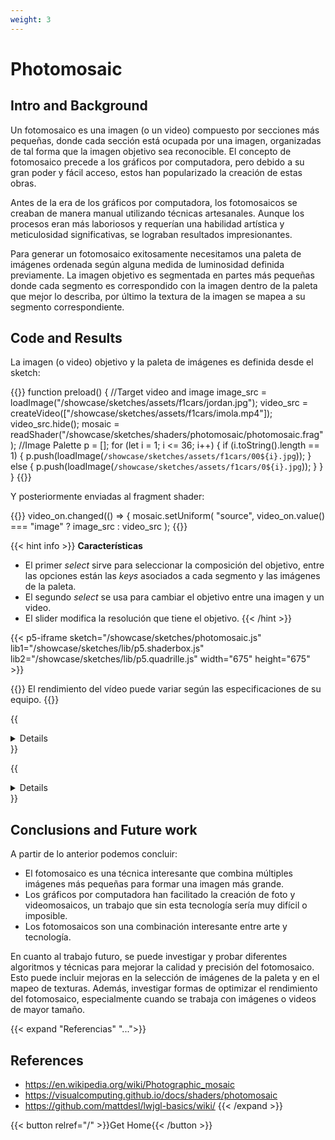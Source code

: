 ```yaml
---
weight: 3
---
```


# Photomosaic

## Intro and Background

Un fotomosaico es una imagen (o un video) compuesto por secciones más pequeñas, donde cada sección está ocupada por una imagen, organizadas de tal forma que la imagen objetivo sea reconocible. El concepto de fotomosaico precede a los gráficos por computadora, pero debido a su gran poder y fácil acceso, estos han popularizado la creación de estas obras.

Antes de la era de los gráficos por computadora, los fotomosaicos se creaban de manera manual utilizando técnicas artesanales. Aunque los procesos eran más laboriosos y requerían una habilidad artística y meticulosidad significativas, se lograban resultados impresionantes. 

Para generar un fotomosaico exitosamente necesitamos una paleta de imágenes ordenada según alguna medida de luminosidad definida previamente. La imagen objetivo es segmentada en partes más pequeñas donde cada segmento es correspondido con la imagen dentro de la paleta que mejor lo describa, por último la textura de la imagen se mapea a su segmento correspondiente.

## Code and Results

La imagen (o video) objetivo y la paleta de imágenes es definida desde el sketch:

{{<highlight js>}}
function preload() {
  //Target video and image
  image_src = loadImage("/showcase/sketches/assets/f1cars/jordan.jpg");
  video_src = createVideo(["/showcase/sketches/assets/f1cars/imola.mp4"]);
  video_src.hide();
  mosaic = readShader("/showcase/sketches/shaders/photomosaic/photomosaic.frag");
  //Image Palette
  p = [];
  for (let i = 1; i <= 36; i++) {
    if (i.toString().length == 1) {
      p.push(loadImage(`/showcase/sketches/assets/f1cars/00${i}.jpg`));
    } else {
      p.push(loadImage(`/showcase/sketches/assets/f1cars/0${i}.jpg`));
    }
  }
}
{{</highlight>}}

Y posteriormente enviadas al fragment shader:

{{<highlight js>}}
video_on.changed(() => {
    mosaic.setUniform(
      "source",
      video_on.value() === "image"
        ? image_src
        : video_src
    );
{{</highlight>}}

{{< hint info >}}
**Características**
* El primer *select* sirve para seleccionar la composición del objetivo, entre las opciones están las *keys* asociados a cada segmento y las imágenes de la paleta.
* El segundo *select* se usa para cambiar el objetivo entre una imagen y un video.
* El slider modifica la resolución que tiene el objetivo.
{{< /hint >}}

{{< p5-iframe sketch="/showcase/sketches/photomosaic.js" lib1="/showcase/sketches/lib/p5.shaderbox.js" lib2="/showcase/sketches/lib/p5.quadrille.js" width="675" height="675" >}}

{{<hint warning>}}
El rendimiento del vídeo puede variar según las especificaciones de su equipo.
{{</hint>}}

{{<details photomosaic.js>}}
{{<highlight js>}}
let imageCells;
let pg;
let mosaic;
let image_src;
let video_src;
let debug;
let cols;
// ui
let resolution;
let sel;
let video_on;
let p;

let luma;
let rgb;

const SAMPLE_RES = 100;

function preload() {
  //Target video and image
  image_src = loadImage("/showcase/sketches/assets/f1cars/jordan.jpg");
  video_src = createVideo(["/showcase/sketches/assets/f1cars/imola.mp4"]);
  video_src.hide();
  mosaic = readShader("/showcase/sketches/shaders/photomosaic/photomosaic.frag");
  //Image Palette
  p = [];
  for (let i = 1; i <= 36; i++) {
    if (i.toString().length == 1) {
      p.push(loadImage(`/showcase/sketches/assets/f1cars/00${i}.jpg`));
    } else {
      p.push(loadImage(`/showcase/sketches/assets/f1cars/0${i}.jpg`));
    }
  }
}

function setup() {
  // shaders require WEBGL mode to work
  createCanvas(650, 650, WEBGL);
  colorMode(RGB, 1);
  imageCells = createQuadrille(p);
  textureMode(NORMAL);
  noStroke();
  shader(mosaic);
  sel = createSelect();
  sel.position(10, 10);
  sel.option("keys");
  sel.option("symbols");
  sel.selected("symbols");
  sel.changed(() => {
    mosaic.setUniform("debug", sel.value() === "keys");
    mosaic.setUniform("color_on", false);
  });

  video_on = createSelect();
  video_on.position(10, 30);
  video_on.option("image");
  video_on.option("video");
  video_on.selected("image");
  video_on.changed(() => {
    mosaic.setUniform(
      "source",
      video_on.value() === "image"
        ? image_src
        : video_src
    );
    if (video_on.value() === "video") {
      video_src.loop();
    } else {
      video_src.pause();
    }
  });

  video_on.position(10, 30);
  mosaic.setUniform("source", image_src);
  resolution = createSlider(10, 300, SAMPLE_RES, 5);
  resolution.position(10, 50);
  resolution.style("width", "80px");
  resolution.input(() => {
    mosaic.setUniform("resolution", resolution.value());
  });
  mosaic.setUniform("resolution", resolution.value());
  pg = createGraphics(SAMPLE_RES * imageCells.width, SAMPLE_RES);
  mosaic.setUniform("cols", imageCells.width);
  sample();
}

function sample() {
  if (pg.width !== SAMPLE_RES * imageCells.width) {
    pg = createGraphics(SAMPLE_RES * imageCells.width, SAMPLE_RES);
    mosaic.setUniform("cols", imageCells.width);
  }
  imageCells.sort({
    ascending: true,
    cellLength: SAMPLE_RES,
    mode: "LUMA",
  });

  luma = imageCells.saveLuma({
    cellLength: SAMPLE_RES,
  });
  rgb = imageCells.saveRGB({
    cellLength: SAMPLE_RES,
  });
  drawQuadrille(imageCells, {
    graphics: pg,
    cellLength: SAMPLE_RES,
    outlineWeight: 0,
  });
  mosaic.setUniform("palette", pg);
  mosaic.setUniform("lumas", luma);
  mosaic.setUniform("red_palette", rgb.r);
  mosaic.setUniform("green_palette", rgb.g);
  mosaic.setUniform("blue_palette", rgb.b);
}

function draw() {
  cover({
    texture: true,
  });
}

function windowResized() {
  resizeCanvas(windowWidth, windowHeight);
}

{{</highlight>}}
{{</details>}}

{{<details photomosaic.frag>}}
{{<highlight js>}}
precision mediump float;

const int num_images = 36;

// source (image or video) is sent by the sketch
uniform sampler2D source;

// palette is sent by the sketch
uniform sampler2D palette;
// number of cols are sent by sketch
uniform float cols;

uniform float lumas[num_images];
uniform float red_palette[num_images];
uniform float green_palette[num_images];
uniform float blue_palette[num_images];

// toggles debug
uniform bool debug;

// toggles coloring
uniform bool color_on;
uniform vec4 background;
uniform vec4 foreground;

// target horizontal & vertical resolution
uniform float resolution;

// interpolated color (same name and type as in vertex shader)
varying vec4 vVertexColor;
// interpolated texcoord (same name and type as in vertex shader)
varying vec2 vTexCoord;

float luma(vec3 color) {
  return (0.299 * color.r + 0.587 * color.g + 0.114 * color.b);
}

void main() {
  vec2 fontCoord = vTexCoord * resolution;
  vec2 srcCoord = floor(fontCoord);
  fontCoord = fontCoord - srcCoord;
  srcCoord = srcCoord / vec2(resolution);
  float mid = 1.0/(2.0*resolution);
  srcCoord = srcCoord + vec2(mid);

  vec4 key = texture2D(source, srcCoord);
  if (debug) {
    gl_FragColor = key;
  } else {

    float lumakey = luma(key.rgb);
    float selected = 0.0;

    bool complete = false;
    for(float j = 0.02; j <= 0.5; j += 0.02){
      for(int i = 0 ; i < num_images; i ++)
      {
        if((red_palette[i]/255.0> (key.r - j) && red_palette[i]/255.0 < (key.r + j)) && (green_palette[i]/255.0> (key.g - j) && green_palette[i]/255.0 < (key.g + j)) && (blue_palette[i]/255.0> (key.b - j) && blue_palette[i]/255.0 < (key.b + j))){
          selected = float(i);
          complete = true;
          break;
        }
      }
      if(complete){
        break;
      }
    }
    
    vec2 tile = vec2((floor(selected) + fontCoord.x) / cols, fontCoord.y);

    vec4 paletteTexel = texture2D(palette, tile);
    gl_FragColor = paletteTexel;
  }
}
{{</highlight>}}
{{</details>}}

## Conclusions and Future work

A partir de lo anterior podemos concluir:

- El fotomosaico es una técnica interesante que combina múltiples imágenes más pequeñas para formar una imagen más grande.
- Los gráficos por computadora han facilitado la creación de foto y videomosaicos, un trabajo que sin esta tecnología sería muy difícil o imposible.
- Los fotomosaicos son una combinación interesante entre arte y tecnología.

En cuanto al trabajo futuro, se puede investigar y probar diferentes algoritmos y técnicas para mejorar la calidad y precisión del fotomosaico. Esto puede incluir mejoras en la selección de imágenes de la paleta y en el mapeo de texturas. Además, investigar formas de optimizar el rendimiento del fotomosaico, especialmente cuando se trabaja con imágenes o videos de mayor tamaño. 

{{< expand "Referencias" "...">}}

## References

- https://en.wikipedia.org/wiki/Photographic_mosaic
- https://visualcomputing.github.io/docs/shaders/photomosaic
- https://github.com/mattdesl/lwjgl-basics/wiki/
  {{< /expand >}}

{{< button relref="/" >}}Get Home{{< /button >}}

